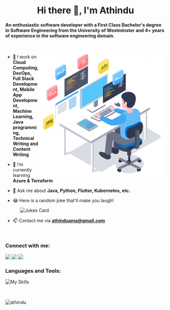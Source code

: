 

<h1 align="center">Hi there 👋, I'm Athindu</h1>
<h4 align="left">An enthusiastic software developer with a First Class Bachelor's degree in Software Engineering from the University of Westminster and 4+ years of experience in the software engineering domain.</h3>
<br/>
<img align="right" alt="coder-gif" width="400" src="https://github.com/Athindu/Athindu/blob/master/coder1.gif" >

- 🔭 I work on **Cloud Computing, DevOps, Full Stack Development, Mobile App Development, Machine Learning, Java programming, Technical Writing and Content Writing**  

- 🌱 I’m currently learning **Azure & Terraform**

- 💬 Ask me about **Java, Python, Flutter, Kubernetes, etc.**

- 😂 Here is a random joke that'll make you laugh!

&ensp;&ensp;&ensp;&ensp;&emsp;  ![Jokes Card](https://readme-jokes.vercel.app/api)
- 📫 Contact me via **athinduama@gmail.com**
<br/>

<h3 align="left">Connect with me:</h3>
<p align="left">
<a href="https://www.linkedin.com/in/athindu-umayanga/" target="blank"><img src="https://img.shields.io/badge/linkedin-%230077B5.svg?&style=for-the-badge&logo=linkedin&logoColor=white" /></a>
<a href="https://www.facebook.com/athindu98" target="blank"><img src="https://img.shields.io/badge/Facebook-1877F2?style=for-the-badge&logo=facebook&logoColor=white" /></a>
<a href="https://www.instagram.com/ath1ndu.__/" target="blank"><img src="https://img.shields.io/badge/Instagram-E4405F?style=for-the-badge&logo=instagram&logoColor=white" /></a>
</p>


<h3 align="left">Languages and Tools:</h3>

![My Skills](https://skillicons.dev/icons?i=java,js,py,androidstudio,angular,aws,bash,bootstrap,css,dart,discord,docker,eclipse,figma,firebase,flask,flutter,git,githubactions,gcp,gradle,html,idea,jquery,kubernetes,linux,materialui,mongodb,mysql,nodejs,ps,php,spring,sqlite,tensorflow,vim,vscode,wordpress,xd)

<br/>
<p><img align="center" src="https://github-readme-streak-stats.herokuapp.com/?user=athindu&theme=dark" alt="athindu" /></p>

